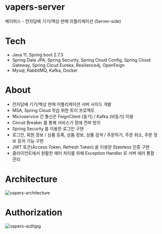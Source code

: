# vapers-server

베이퍼스 - 전자담배 기기/액상 판매 어플리케이션 (Server-side)

# Tech

- Java 11, Spring boot 2.7.3
- Spring Data JPA, Spring Security, Spring Cloud Config, Spring Cloud Gateway, Spring Cloud Eureka, Resilience4j, OpenFeign
- Mysql, RabbitMQ, Kafka, Docker
&nbsp;

# About

- 전자담배 기기/액상 판매 어플리케이션 서버 사이드 개발
- MSA, Spring Cloud 학습 위한 토이 프로젝트
- Microservice 간 통신은 FeignClient (동기) / Kafka (비동기) 이용
- Circuit Breaker 를 통해 서비스가 장애 전파 방지
- Spring Security 를 이용한 로그인 구현
- 로그인, 회원 정보 / 상품 등록, 상품 정보, 상품 검색 / 주문하기, 주문 취소, 주문 정보 등의 기능 구현
- JWT 토큰(Access Token, Refresh Token) 을 이용한 Stateless 인증 구현
- 클라이언트에서 원활한 에러 처리를 위해 Exception Handler 로 서버 에러 통합 관리
&nbsp;


# Architecture
![vapers-architecture](https://user-images.githubusercontent.com/46643781/189474389-7fe3aced-6f99-4a19-b142-2631e6c1da7c.jpg)
&nbsp;



# Authorization
![vapers-authjpg](https://user-images.githubusercontent.com/46643781/189474379-fbbf8ccd-c5d4-4a27-955b-1471ce7ca03e.jpg)
